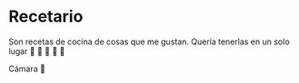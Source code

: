 # Recetario

Son recetas de cocina de cosas que me gustan. Quería tenerlas en un solo lugar :ant: :pig: :rice: :chocolate_bar: :cherries:

Cámara :construction: